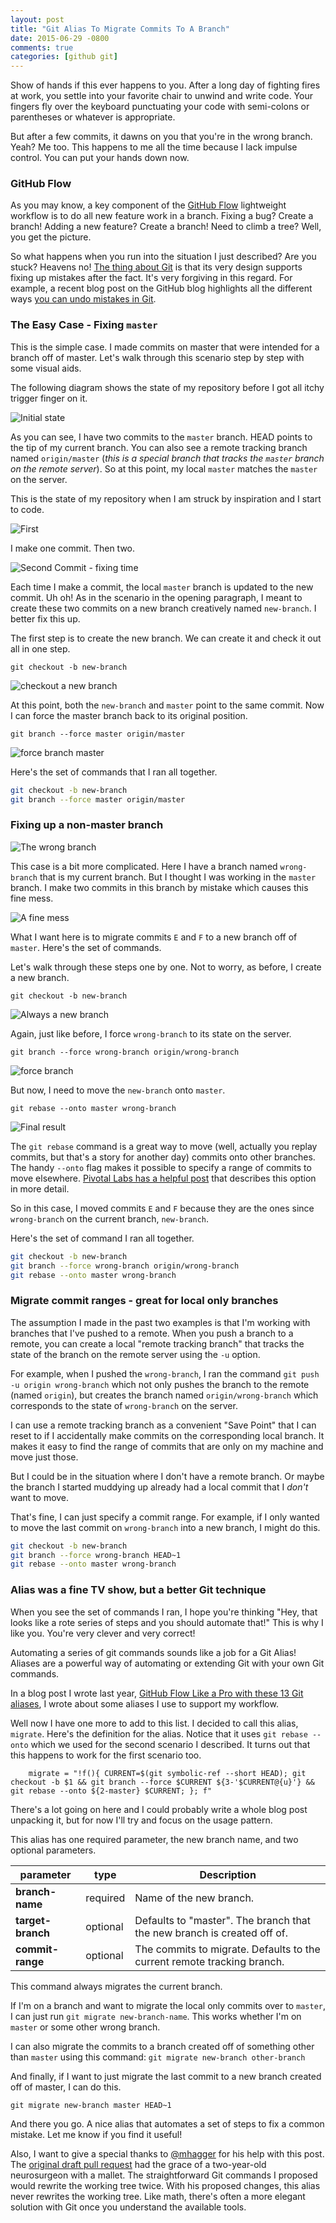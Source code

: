 ```yaml
---
layout: post
title: "Git Alias To Migrate Commits To A Branch"
date: 2015-06-29 -0800
comments: true
categories: [github git]
---
```


Show of hands if this ever happens to you. After a long day of fighting fires at work, you settle into your favorite chair to unwind and write code. Your fingers fly over the keyboard punctuating your code with semi-colons or parentheses or whatever is appropriate.

But after a few commits, it dawns on you that you're in the wrong branch. Yeah? Me too. This happens to me all the time because I lack impulse control. You can put your hands down now.

### GitHub Flow

As you may know, a key component of the [GitHub Flow](https://guides.github.com/introduction/flow/) lightweight workflow is to do all new feature work in a branch. Fixing a bug? Create a branch! Adding a new feature? Create a branch! Need to climb a tree? Well, you get the picture.

So what happens when you run into the situation I just described? Are you stuck? Heavens no! [The thing about Git](http://2ndscale.com/rtomayko/2008/the-thing-about-git) is that its very design supports fixing up mistakes after the fact. It's very forgiving in this regard. For example, a recent blog post on the GitHub blog highlights all the different ways [you can undo mistakes in Git](https://github.com/blog/2019-how-to-undo-almost-anything-with-git).

### The Easy Case - Fixing `master`

This is the simple case. I made commits on master that were intended for a branch off of master. Let's walk through this scenario step by step with some visual aids.

The following diagram shows the state of my repository before I got all itchy trigger finger on it.

![Initial state](https://cloud.githubusercontent.com/assets/19977/8390497/bbde5f8e-1c4c-11e5-9760-9e94236423d6.png)

As you can see, I have two commits to the `master` branch. HEAD points to the tip of my current branch. You can also see a remote tracking branch named `origin/master` (_this is a special branch that tracks the `master` branch on the remote server_). So at this point, my local `master` matches the `master` on the server.

This is the state of my repository when I am struck by inspiration and I start to code.

![First](https://cloud.githubusercontent.com/assets/19977/8390499/bbe3174a-1c4c-11e5-87ee-75aacf1a197a.png)

I make one commit. Then two.

![Second Commit - fixing time](https://cloud.githubusercontent.com/assets/19977/8390498/bbe2c524-1c4c-11e5-98c3-7526ae2277f9.png)

Each time I make a commit, the local `master` branch is updated to the new commit. Uh oh! As in the scenario in the opening paragraph, I meant to create these two commits on a new branch creatively named `new-branch`. I better fix this up.

The first step is to create the new branch. We can create it and check it out all in one step.

`git checkout -b new-branch`

![checkout a new branch](https://cloud.githubusercontent.com/assets/19977/8411869/0ba24220-1e3b-11e5-9895-42c486709937.png)

At this point, both the `new-branch` and `master` point to the same commit. Now I can force the master branch back to its original position.

`git branch --force master origin/master`

![force branch master](https://cloud.githubusercontent.com/assets/19977/8411975/b05c941e-1e3b-11e5-8e84-f36535fb7893.png)

Here's the set of commands that I ran all together.

```bash
git checkout -b new-branch
git branch --force master origin/master
```

### Fixing up a non-master branch

![The wrong branch](https://cloud.githubusercontent.com/assets/19977/8369613/48019364-1b71-11e5-9a28-b748a2802ed7.png)

This case is a bit more complicated. Here I have a branch named `wrong-branch` that is my current branch. But I thought I was working in the `master` branch. I make two commits in this branch by mistake which causes this fine mess.

![A fine mess](https://cloud.githubusercontent.com/assets/19977/8369614/4801b83a-1b71-11e5-898a-4c116e83b749.png)

What I want here is to migrate commits `E` and `F` to a new branch off of `master`. Here's the set of commands.

Let's walk through these steps one by one. Not to worry, as before, I create a new branch.

`git checkout -b new-branch`

![Always a new branch](https://cloud.githubusercontent.com/assets/19977/8412077/4d85a08c-1e3c-11e5-98eb-c421d2cf5159.png)

Again, just like before, I force `wrong-branch` to its state on the server.

`git branch --force wrong-branch origin/wrong-branch`

![force branch](https://cloud.githubusercontent.com/assets/19977/8412113/93984c46-1e3c-11e5-9329-f38adb158dcd.png)

But now, I need to move the `new-branch` onto `master`.  

`git rebase --onto master wrong-branch`

![Final result](https://cloud.githubusercontent.com/assets/19977/8382092/06f71640-1be5-11e5-9f90-2b433bd6ffd8.png)

The `git rebase` command is a great way to move (well, actually you replay commits, but that's a story for another day) commits onto other branches. The handy `--onto` flag makes it possible to specify a range of commits to move elsewhere. [Pivotal Labs has a helpful post](http://pivotallabs.com/git-rebase-onto/) that describes this option in more detail.

So in this case, I moved commits `E` and `F` because they are the ones since `wrong-branch` on the current branch, `new-branch`.

Here's the set of command I ran all together.

```bash
git checkout -b new-branch
git branch --force wrong-branch origin/wrong-branch
git rebase --onto master wrong-branch
```

### Migrate commit ranges - great for local only branches

The assumption I made in the past two examples is that I'm working with branches that I've pushed to a remote. When you push a branch to a remote, you can create a local "remote tracking branch" that tracks the state of the branch on the remote server using the `-u` option.

For example, when I pushed the `wrong-branch`, I ran the command `git push -u origin wrong-branch` which not only pushes the branch to the remote (named `origin`), but creates the branch named `origin/wrong-branch` which corresponds to the state of `wrong-branch` on the server.

I can use a remote tracking branch as a convenient "Save Point" that I can reset to if I accidentally make commits on the corresponding local branch. It makes it easy to find the range of commits that are only on my machine and move just those.

But I could be in the situation where I don't have a remote branch. Or maybe the branch I started muddying up already had a local commit that I _don't_ want to move.

That's fine, I can just specify a commit range. For example, if I only wanted to move the last commit on `wrong-branch` into a new branch, I might do this.

```bash
git checkout -b new-branch
git branch --force wrong-branch HEAD~1
git rebase --onto master wrong-branch
```

### Alias was a fine TV show, but a better Git technique

When you see the set of commands I ran, I hope you're thinking "Hey, that looks like a rote series of steps and you should automate that!" This is why I like you. You're very clever and very correct!

Automating a series of git commands sounds like a job for a Git Alias! Aliases are a powerful way of automating or extending Git with your own Git commands.

In a blog post I wrote last year, [GitHub Flow Like a Pro with these 13 Git aliases](http://haacked.com/archive/2014/07/28/github-flow-aliases/), I wrote about some aliases I use to support my workflow.

Well now I have one more to add to this list. I decided to call this alias, `migrate`. Here's the definition for the alias. Notice that it uses `git rebase --onto` which we used for the second scenario I described. It turns out that this happens to work for the first scenario too.

```
    migrate = "!f(){ CURRENT=$(git symbolic-ref --short HEAD); git checkout -b $1 && git branch --force $CURRENT ${3-'$CURRENT@{u}'} && git rebase --onto ${2-master} $CURRENT; }; f"
```

There's a lot going on here and I could probably write a whole blog post unpacking it, but for now I'll try and focus on the usage pattern.

This alias has one required parameter, the new branch name, and two optional parameters.


parameter         | type     | Description
------------------|----------|------------------------------------------------------------------------
__branch-name__   | required | Name of the new branch. 
__target-branch__ | optional | Defaults to "master". The branch that the new branch is created off of. 
__commit-range__  | optional | The commits to migrate. Defaults to the current remote tracking branch.

This command always migrates the current branch.

If I'm on a branch and want to migrate the local only commits over to `master`, I can just run `git migrate new-branch-name`. This works whether I'm on `master` or some other wrong branch.

I can also migrate the commits to a branch created off of something other than `master` using this command: `git migrate new-branch other-branch`

And finally, if I want to just migrate the last commit to a new branch created off of master, I can do this.

`git migrate new-branch master HEAD~1`

And there you go. A nice alias that automates a set of steps to fix a common mistake. Let me know if you find it useful!

Also, I want to give a special thanks to [@mhagger](https://github.com/mhagger) for his help with this post. The [original draft pull request](https://github.com/Haacked/haacked.com/pull/205) had the grace of a two-year-old neurosurgeon with a mallet. The straightforward Git commands I proposed would rewrite the working tree twice. With his proposed changes, this alias never rewrites the working tree. Like math, there's often a more elegant solution with Git once you understand the available tools.
